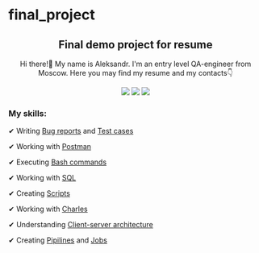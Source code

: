 # final_project
<h2 align="center">Final demo project for resume</h2>
<p></p>
<p align="center">Hi there!👋 My name is Aleksandr. I'm an entry level QA-engineer from Moscow. Here you may find my resume and my contacts👇</p>
<p align="center">
<a href="https://hh.ru/applicant/resumes/view?resume=517e4945ff0087372d0039ed1f736563726574"> <img src="https://img.shields.io/badge/HeadHunter-darkred"></a>
<a href="https://t.me/moliano77"> <img src="https://img.shields.io/badge/Telegram-blue"></a>
<a href="https://api.whatsapp.com/send?phone=79689666596"> <img src="https://img.shields.io/badge/WhatsApp-darkgreen"></a>
</p>
<h3>My skills:</h3>
<p>✔ Writing <a href="https://github.com/Moliano1312/final_project_QA/tree/master/Bug_reports">Bug reports</a> and <a href="https://github.com/Moliano1312/final_project_QA/tree/master/Test_cases">Test cases</a></p>
<p>✔ Working with <a href=https://github.com/Moliano1312/final_project_QA/tree/master/Postman">Postman</a></p>
<p>✔ Executing <a href="https://github.com/Moliano1312/final_project_QA/blob/master/Bash_commands/Bash_commands1.pdf">Bash commands</a></p>
<p>✔ Working with <a href="https://github.com/Moliano1312/final_project_QA/tree/master/SQL">SQL</a></p>
<p>✔ Creating <a href="https://github.com/Moliano1312/final_project_QA/blob/master/Scripts/proverka_vorzrasta.sh">Scripts</a></p>
<p>✔ Working with <a href="https://github.com/Moliano1312/final_project_QA/blob/master/Charles/Charles.pdf">Charles</a></p>
<p>✔ Understanding <a href="https://github.com/Moliano1312/final_project_QA/blob/master/Client_Server_Architecture/Client-server.pdf">Client-server architecture</a></p>
<p>✔ Creating <a href="https://github.com/EkaterinaGrinina/final_project/actions">Pipilines</a> and <a href="https://github.com/EkaterinaGrinina/final_project/blob/main/.github/workflows/final_project_actions.yml"> Jobs</a> </p>

